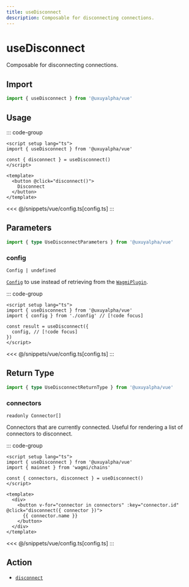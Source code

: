 ```yaml
---
title: useDisconnect
description: Composable for disconnecting connections.
---
```


<script setup>
const packageName = '@uxuyalpha/vue'
const actionName = 'disconnect'
const typeName = 'Disconnect'
const mutate = 'disconnect'
const TData = 'void'
const TError = 'DisconnectErrorType'
const TVariables = '{ connector?: Connector | undefined; }'
</script>

# useDisconnect

Composable for disconnecting connections.

## Import

```ts
import { useDisconnect } from '@uxuyalpha/vue'
```

## Usage

::: code-group
```vue [index.vue]
<script setup lang="ts">
import { useDisconnect } from '@uxuyalpha/vue'

const { disconnect } = useDisconnect()
</script>

<template>
  <button @click="disconnect()">
    Disconnect
  </button>
</template>
```
<<< @/snippets/vue/config.ts[config.ts]
:::

## Parameters

```ts
import { type UseDisconnectParameters } from '@uxuyalpha/vue'
```

### config

`Config | undefined`

[`Config`](/vue/api/createConfig#config) to use instead of retrieving from the [`WagmiPlugin`](/vue/api/WagmiPlugin).

::: code-group
```vue [index.vue]
<script setup lang="ts">
import { useDisconnect } from '@uxuyalpha/vue'
import { config } from './config' // [!code focus]

const result = useDisconnect({
  config, // [!code focus]
})
</script>
```
<<< @/snippets/vue/config.ts[config.ts]
:::

<!--@include: @shared/mutation-options.md-->

## Return Type

```ts
import { type UseDisconnectReturnType } from '@uxuyalpha/vue'
```

### connectors

`readonly Connector[]`

Connectors that are currently connected. Useful for rendering a list of connectors to disconnect.

::: code-group
```vue [index.vue]
<script setup lang="ts">
import { useDisconnect } from '@uxuyalpha/vue'
import { mainnet } from 'wagmi/chains'

const { connectors, disconnect } = useDisconnect()
</script>

<template>
  <div>
    <button v-for="connector in connectors" :key="connector.id" @click="disconnect({ connector })">
      {{ connector.name }}
    </button>
  </div>
</template>
```
<<< @/snippets/vue/config.ts[config.ts]
:::

<!--@include: @shared/mutation-result.md-->

<!--@include: @shared/mutation-imports.md-->

## Action

- [`disconnect`](/core/api/actions/connect)
